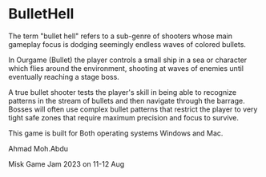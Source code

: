 # BulletHell
The term "bullet hell" refers to a sub-genre of shooters whose main gameplay focus is dodging seemingly endless waves of colored bullets. 

In Ourgame (Bullet) the player controls a small ship in a sea or character which flies around the environment, shooting at waves of enemies until eventually reaching a stage boss.

A true bullet shooter tests the player's skill in being able to recognize patterns in the stream of bullets and then navigate through the barrage. Bosses will often use complex bullet patterns that restrict the player to very tight safe zones that require maximum precision and focus to survive. 

This game is built for Both operating systems Windows and Mac.



Ahmad Moh.Abdu

Misk Game Jam 2023
on 11-12 Aug
